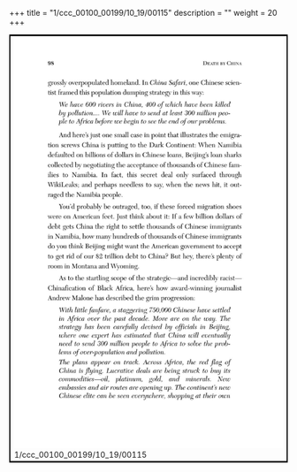 +++
title = "1/ccc_00100_00199/10_19/00115"
description = ""
weight = 20
+++

<table style="border:2px solid black;max-width:800px;max-height:800px;" 
><tr><td>
<img class="center-fit-jpg"
src="/jpg_/out_jpg_dbc_115.jpg">
1/ccc_00100_00199/10_19/00115
</img></td></tr></table>
